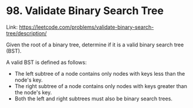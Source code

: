 # 98. Validate Binary Search Tree

Link: https://leetcode.com/problems/validate-binary-search-tree/description/

Given the root of a binary tree, determine if it is a valid binary search tree (BST).

A valid BST is defined as follows:

-   The left subtree of a node contains only nodes with keys less than the node's key.
-   The right subtree of a node contains only nodes with keys greater than the node's key.
-   Both the left and right subtrees must also be binary search trees.
